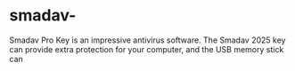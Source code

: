 # smadav-
Smadav Pro Key is an impressive antivirus software. The Smadav 2025 key can provide extra protection for your computer, and the USB memory stick can
